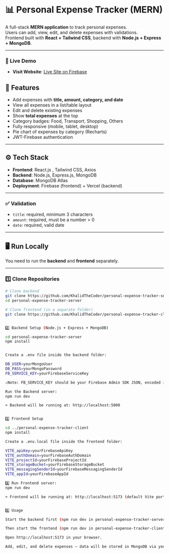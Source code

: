 # 📊 Personal Expense Tracker (MERN)

A full-stack **MERN application** to track personal expenses.  
Users can add, view, edit, and delete expenses with validations.  
Frontend built with **React + Tailwind CSS**, backend with **Node.js + Express + MongoDB**.

---


### 🔗 Live Demo

- **Visit Website**: [Live Site on Firebase](https://expense-tracker-5bc64.web.app/) 

## 🚀 Features

- Add expenses with **title, amount, category, and date**
- View all expenses in a list/table layout
- Edit and delete existing expenses
- Show **total expenses** at the top
- Category badges: Food, Transport, Shopping, Others
- Fully responsive (mobile, tablet, desktop)
- Pie chart of expenses by category (Recharts)
- JWT-Firebase authentication

---

## ⚙️ Tech Stack

- **Frontend**: React.js , Tailwind CSS, Axios
- **Backend**: Node.js, Express.js, MongoDB
- **Database**: MongoDB Atlas
- **Deployment**: Firebase (frontend) + Vercel (backend)

---

### ✅ Validation

- `title`: required, minimum 3 characters
- `amount`: required, must be a number > 0
- `date`: required, valid date

---

## 🖥️ Run Locally

You need to run the **backend** and **frontend** separately.

---

### 1️⃣ Clone Repositories

````bash
# Clone backend
git clone https://github.com/KhalidTheCoder/personal-expense-tracker-server
cd personal-expense-tracker-server

# Clone frontend (in a separate folder)
git clone https://github.com/KhalidTheCoder/personal-expense-tracker-client


2️⃣ Backend Setup (Node.js + Express + MongoDB)

cd personal-expense-tracker-server
npm install


Create a .env file inside the backend folder:

DB_USER=yourMongoUser
DB_PASS=yourMongoPassword
FB_SERVICE_KEY=yourFirebaseServiceKey

⚠️Note: FB_SERVICE_KEY should be your Firebase Admin SDK JSON, encoded in Base64.

Run the Backend server:
npm run dev

➡️ Backend will be running at: http://localhost:5000


3️⃣ Frontend Setup

cd ../personal-expense-tracker-client
npm install

Create a .env.local file inside the frontend folder:

VITE_apiKey=yourFirebaseApiKey
VITE_authDomain=yourFirebaseAuthDomain
VITE_projectId=yourFirebaseProjectId
VITE_storageBucket=yourFirebaseStorageBucket
VITE_messagingSenderId=yourFirebaseMessagingSenderId
VITE_appId=yourFirebaseAppId

4️⃣ Run Frontend server:
npm run dev

➡️ Frontend will be running at: http://localhost:5173 (default Vite port)


5️⃣ Usage

Start the backend first (npm run dev in personal-expense-tracker-server).

Then start the frontend (npm run dev in personal-expense-tracker-client).

Open http://localhost:5173 in your browser.

Add, edit, and delete expenses — data will be stored in MongoDB via your backend API.

````

